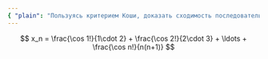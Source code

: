 ```yaml
---
{ "plain": "Пользуясь критерием Коши, доказать сходимость последовательности x_n = cos(1)!/1*2 + cos(2)!/2*3 + ... + cos(n)!/n(n+1)." }
---
```


$$ x_n = \frac{\cos 1!}{1\cdot 2} + \frac{\cos 2!}{2\cdot 3} + \ldots + \frac{\cos n!}{n(n+1)} $$